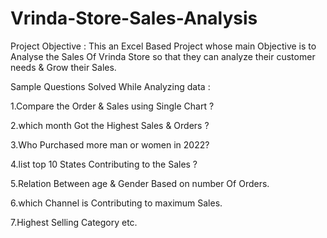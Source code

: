 # Vrinda-Store-Sales-Analysis
Project Objective : This an Excel Based Project whose main Objective is to Analyse the Sales Of Vrinda Store so that they can analyze their customer needs & Grow their Sales.

Sample Questions Solved While Analyzing data :

1.Compare the Order & Sales using Single Chart ?

2.which month Got the Highest Sales & Orders ?

3.Who Purchased more man or women in 2022?

4.list top 10 States Contributing to the Sales ? 

5.Relation Between age & Gender Based on number Of Orders.

6.which Channel is Contributing to maximum Sales.

7.Highest Selling Category etc.
